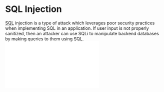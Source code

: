 

# SQL Injection
[SQL](../../../coding/languages/SQL.md) injection is a type of attack which leverages poor security practices when implementing SQL in an application. If user input is not properly sanitized, then an attacker can use SQLi to manipulate backend databases by making queries to them using SQL.
![My notes on SQLi](../../../cybersecurity/TTPs/exploitation/injection/SQLi.md)

